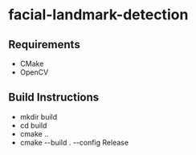 # facial-landmark-detection

## Requirements
- CMake
- OpenCV

## Build Instructions
- mkdir build
- cd build
- cmake ..
- cmake --build . --config Release

